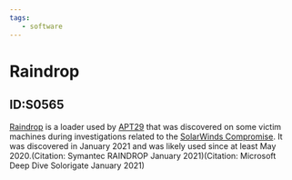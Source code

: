 ```yaml
---
tags:
   - software
---
```

# Raindrop
## ID:S0565
[Raindrop](/mitre/software/S0565) is a loader used by [APT29](/mitre/groups/G0016) that was discovered on some victim machines during investigations related to the [SolarWinds Compromise](/mitre/campaigns/C0024). It was discovered in January 2021 and was likely used since at least May 2020.(Citation: Symantec RAINDROP January 2021)(Citation: Microsoft Deep Dive Solorigate January 2021)
